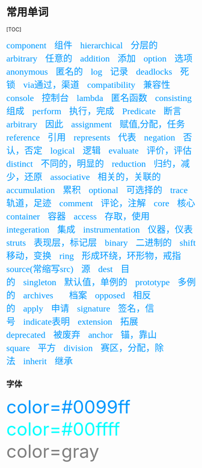 # 常用单词

[TOC]

<span style=' font-size:x-large;color:#0099ff;font-family:"黑体";word-spacing:15px;word-wrap:normal;word-break:normal'>
component 组件 hierarchical 分层的 arbitrary 任意的 addition 添加 option 选项 anonymous 匿名的 log 记录 deadlocks 死锁 via通过，渠道 compatibility 兼容性 console 控制台 lambda 匿名函数 consisting 组成 perform 执行，完成 Predicate 断言 arbitrary 因此 assignment 赋值,分配，任务 reference 引用 represents 代表 negation 否认，否定 logical 逻辑 evaluate 评价，评估 
distinct 不同的，明显的     reduction 归约，减少，还原 associative 相关的，关联的 
accumulation 累积 optional 可选择的 trace轨道，足迹 comment 评论，注解 core 核心 
container 容器 access 存取，使用 integeration 集成 instrumentation 仪器，仪表 
struts 表现层，标记层 binary 二进制的 shift 移动，变换 ring 形成环绕，环形物，戒指 
source(常缩写src) 源 dest 目的 singleton 默认值，单例的 prototype 多例的 archives 
档案 opposed 相反的 apply 申请 signature 签名，信号 indicate表明 extension 拓展 
deprecated 被废弃 anchor 锚，靠山  square 平方 division 赛区，分配，除法 inherit 继承 </span>





## 字体
<font color=#0099ff size=7 >color=#0099ff </font>
<font color=#00ffff size=7>color=#00ffff</font>
<font color=gray size=72>color=gray</font>
